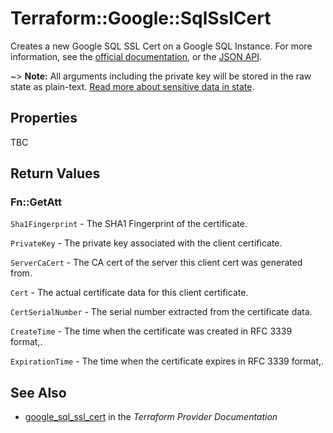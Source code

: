 # Terraform::Google::SqlSslCert

Creates a new Google SQL SSL Cert on a Google SQL Instance. For more information, see the [official documentation](https://cloud.google.com/sql/), or the [JSON API](https://cloud.google.com/sql/docs/mysql/admin-api/v1beta4/sslCerts).

~> **Note:** All arguments including the private key will be stored in the raw state as plain-text.
[Read more about sensitive data in state](/docs/state/sensitive-data.html).

## Properties

TBC

## Return Values

### Fn::GetAtt

`Sha1Fingerprint` - The SHA1 Fingerprint of the certificate.

`PrivateKey` - The private key associated with the client certificate.

`ServerCaCert` - The CA cert of the server this client cert was generated from.

`Cert` - The actual certificate data for this client certificate.

`CertSerialNumber` - The serial number extracted from the certificate data.

`CreateTime` - The time when the certificate was created in RFC 3339 format,.

`ExpirationTime` - The time when the certificate expires in RFC 3339 format,.

## See Also

* [google_sql_ssl_cert](https://www.terraform.io/docs/providers/google/r/sql_ssl_cert.html) in the _Terraform Provider Documentation_